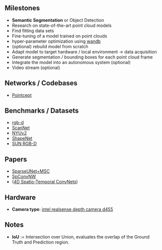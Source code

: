## Milestones
- **Semantic Segmentation** or Object Detection
- Research on state-of-the-art point cloud models
- Find fitting data sets
- Fine-tuning of a model trained on point clouds
- hyper-parameter optimization using [wandb](https://wandb.ai/site)
- (optional) rebuild model from scratch
- Adapt model to target hardware / local environment -> data acquisition
- Generate segmentation / bounding boxes for each point cloud frame
- Integrate the model into an autonomous system (optional)
- Video stream (optional)

## Networks / Codebases
- [Pointcept](https://github.com/Pointcept/Pointcept)

## Benchmarks / Datasets
- [rgb-d](https://paperswithcode.com/datasets?mod=rgb-d)
- [ScanNet](https://paperswithcode.com/dataset/scannet)
- [NYUv2](https://paperswithcode.com/dataset/nyuv2)
- [ShapeNet](https://shapenet.org)
- [SUN RGB-D](https://rgbd.cs.princeton.edu)

## Papers
- [SparseUNet+MSC](https://arxiv.org/pdf/2303.14191v1.pdf)
- [SpConvNW](https://openaccess.thecvf.com/content/CVPR2022/papers/Chen_Focal_Sparse_Convolutional_Networks_for_3D_Object_Detection_CVPR_2022_paper.pdf)
- ([4D Spatio-Temporal ConvNets](https://arxiv.org/abs/1904.08755))

## Hardware
- **Camera type**: [intel realsense depth camera d455](https://www.intelrealsense.com/wp-content/uploads/2020/06/Intel-RealSense-D400-Series-Datasheet-June-2020.pdf)


## Notes

- __IoU__ := Intersection over Union, evaluates the overlap of the Ground Truth and Prediction region.
